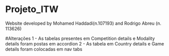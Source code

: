 # Projeto_ITW 
Website developed by Mohamed Haddadi(n.107193) and Rodrigo Abreu (n. 113626)

#Alterações
1 - As tabelas presentes em Competition details e Modality details foram postas em accordion
2 - As tabela em Country details e Game details foram colocadas em nav tabs
